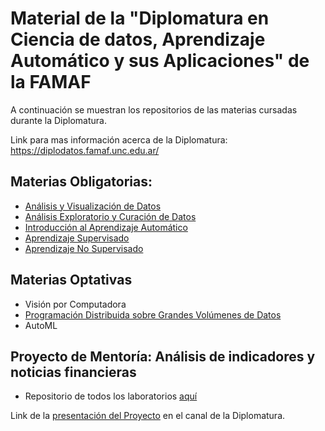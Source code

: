 # Material de la "Diplomatura en Ciencia de datos, Aprendizaje Automático y sus Aplicaciones" de la FAMAF

A continuación se muestran los repositorios de las materias cursadas durante la Diplomatura.

Link para mas información acerca de la Diplomatura: https://diplodatos.famaf.unc.edu.ar/

## Materias Obligatorias:
- [Análisis y Visualización de Datos](https://github.com/benjaminocampo/AyVD)
- [Análisis Exploratorio y Curación de Datos](https://github.com/benjaminocampo/DataCuration)
- [Introducción al Aprendizaje Automático](https://github.com/benjaminocampo/intro_ml)
- [Aprendizaje Supervisado](https://github.com/PamelaPairo/aprendizaje_supervisado)
- [Aprendizaje No Supervisado](https://github.com/AntoSambuceti/No-Supervisado)

## Materias Optativas
- Visión por Computadora
- [Programación Distribuida sobre Grandes Volúmenes de Datos](https://github.com/benjaminocampo/diplodatos_bigdata)
- AutoML

## Proyecto de Mentoría: Análisis de indicadores y noticias financieras
- Repositorio de todos los laboratorios [aquí](https://github.com/Mentoria-Financiera-DiploDatos)

Link de la [presentación del Proyecto](https://www.youtube.com/watch?v=V0tefFfP9vQ&t=11s&ab_channel=DiplomaturaenCienciadeDatos) en el canal de la Diplomatura.
